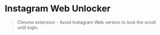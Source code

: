 # Instagram Web Unlocker

> Chrome extension - Avoid Instagram Web version to lock the scroll until login.